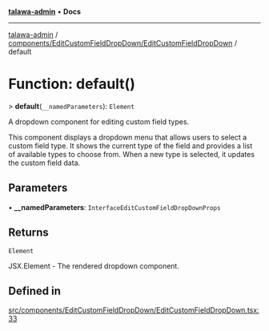 [**talawa-admin**](../../../../README.md) • **Docs**

***

[talawa-admin](../../../../modules.md) / [components/EditCustomFieldDropDown/EditCustomFieldDropDown](../README.md) / default

# Function: default()

\> **default**(`__namedParameters`): `Element`

A dropdown component for editing custom field types.

This component displays a dropdown menu that allows users to select a custom field type.
It shows the current type of the field and provides a list of available types to choose from.
When a new type is selected, it updates the custom field data.

## Parameters

• **\_\_namedParameters**: `InterfaceEditCustomFieldDropDownProps`

## Returns

`Element`

JSX.Element - The rendered dropdown component.

## Defined in

[src/components/EditCustomFieldDropDown/EditCustomFieldDropDown.tsx:33](https://github.com/PalisadoesFoundation/talawa-admin/blob/7a991b3aa824070bd53d6367f1ce7f072321af88/src/components/EditCustomFieldDropDown/EditCustomFieldDropDown.tsx#L33)
